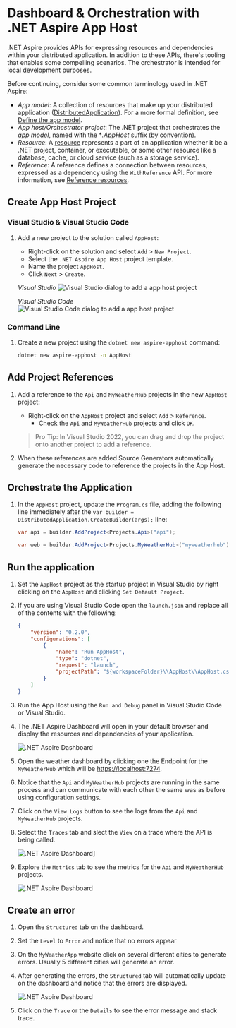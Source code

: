 # Dashboard & Orchestration with .NET Aspire App Host

.NET Aspire provides APIs for expressing resources and dependencies within your distributed application. In addition to these APIs, there's tooling that enables some compelling scenarios. The orchestrator is intended for local development purposes.

Before continuing, consider some common terminology used in .NET Aspire:

* *App model*: A collection of resources that make up your distributed application ([DistributedApplication](https://learn.microsoft.com/dotnet/api/aspire.hosting.distributedapplication)). For a more formal definition, see [Define the app model](https://learn.microsoft.com/dotnet/aspire/fundamentals/app-host-overview?tabs=docker#define-the-app-model).
* *App host/Orchestrator project*: The .NET project that orchestrates the *app model*, named with the **.AppHost* suffix (by convention).
* *Resource*: A [resource](https://learn.microsoft.com/dotnet/aspire/fundamentals/app-host-overview?tabs=docker#built-in-resource-types) represents a part of an application whether it be a .NET project, container, or executable, or some other resource like a database, cache, or cloud service (such as a storage service).
* *Reference*: A reference defines a connection between resources, expressed as a dependency using the `WithReference` API. For more information, see [Reference resources](https://learn.microsoft.com/dotnet/aspire/fundamentals/app-host-overview?tabs=docker#reference-resources).


## Create App Host Project

### Visual Studio & Visual Studio Code

1. Add a new project to the solution called `AppHost`:

	- Right-click on the solution and select `Add` > `New Project`.
	- Select the `.NET Aspire App Host` project template.
	- Name the project `AppHost`.
	- Click `Next` > `Create`.

	*Visual Studio*
	![Visual Studio dialog to add a app host project](./media/vs-add-apphost.png)

	*Visual Studio Code*
	![Visual Studio Code dialog to add a app host project](./media/vsc-add-apphost.png)


### Command Line

1. Create a new project using the `dotnet new aspire-apphost` command:

	```bash
	dotnet new aspire-apphost -n AppHost
	```

## Add Project References

1. Add a reference to the `Api` and `MyWeatherHub` projects in the new `AppHost` project:

	- Right-click on the `AppHost` project and select `Add` > `Reference`.
		- Check the `Api` and `MyWeatherHub` projects and click `OK`.

	> Pro Tip: In Visual Studio 2022, you can drag and drop the project onto another project to add a reference.
1. When these references are added Source Generators automatically generate the necessary code to reference the projects in the App Host.

## Orchestrate the Application

1. In the `AppHost` project, update the `Program.cs` file, adding the following line immediately after the `var builder = DistributedApplication.CreateBuilder(args);` line:

	```csharp
	var api = builder.AddProject<Projects.Api>("api");

	var web = builder.AddProject<Projects.MyWeatherHub>("myweatherhub");
	```

## Run the application

1. Set the `AppHost` project as the startup project in Visual Studio by right clicking on the `AppHost` and clicking `Set Default Project`.
1. If you are using Visual Studio Code open the `launch.json` and replace all of the contents with the following:
	```json
	{
        "version": "0.2.0",
        "configurations": [
            {
                "name": "Run AppHost",
                "type": "dotnet",
                "request": "launch",
                "projectPath": "${workspaceFolder}\\AppHost\\AppHost.csproj"
            }
        ]
    }
	```
1. Run the App Host using the `Run and Debug` panel in Visual Studio Code or Visual Studio.
1. The .NET Aspire Dashboard will open in your default browser and display the resources and dependencies of your application.

	![.NET Aspire Dashboard](./media/dashboard.png)

1. Open the weather dashboard by clicking one the Endpoint for the `MyWeatherHub` which will be [https://localhost:7274](https://localhost:7274).
1. Notice that the `Api` and `MyWeatherHub` projects are running in the same process and can communicate with each other the same was as before using configuration settings.
1. Click on the `View Logs` button to see the logs from the `Api` and `MyWeatherHub` projects.
1. Select the `Traces` tab and slect the `View` on a trace where the API is being called.

	![.NET Aspire Dashboard](./media/dashboard-trace.png)]

1. Explore the `Metrics` tab to see the metrics for the `Api` and `MyWeatherHub` projects.

	![.NET Aspire Dashboard](./media/dashboard-metrics.png)

## Create an error

1. Open the `Structured` tab on the dashboard.
1. Set the `Level` to `Error` and notice that no errors appear
1. On the `MyWeatherApp` website click on several different cities to generate errors. Usually 5 different cities will generate an error.
1. After generating the errors, the `Structured` tab will automatically update on the dashboard and notice that the errors are displayed.

	![.NET Aspire Dashboard](./media/dashboard-error.png)
1. Click on the `Trace` or the `Details` to see the error message and stack trace.
